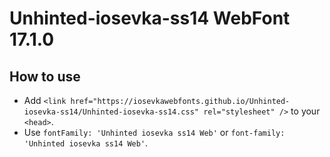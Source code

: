 # Unhinted-iosevka-ss14 WebFont 17.1.0

## How to use

- Add `<link href="https://iosevkawebfonts.github.io/Unhinted-iosevka-ss14/Unhinted-iosevka-ss14.css" rel="stylesheet" />` to your `<head>`.
- Use `fontFamily: 'Unhinted iosevka ss14 Web'` or `font-family: 'Unhinted iosevka ss14 Web'`.
